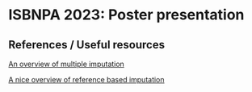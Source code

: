 # ISBNPA 2023: Poster presentation

## References / Useful resources

[An overview of multiple imputation](https://stefvanbuuren.name/fimd/)  

[A nice overview of reference based imputation](https://pubmed.ncbi.nlm.nih.gov/24138436/)  


